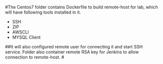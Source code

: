 #The Centos7 folder contains Dockerfile to build remote-host for lab, which will have following tools installed in it.

-	SSH
-	ZIP
-	AWSCLI 
-	MYSQL Client

##It will also configured remote user for connecting it and start SSH service. Folder also container remote RSA key for Jenkins to allow connection to remote-host. #
